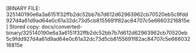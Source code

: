 [BINARY FILE: 325140190e6a3a6151f32ffb2dc52bb7b7d612d62963962cb70520eb5c9fdd927d4a61d9ad64e0c61a32dc73d5cb8155691f82ac84707c5e66603216815e]
Stored copy: docs/converted-binary/325140190e6a3a6151f32ffb2dc52bb7b7d612d62963962cb70520eb5c9fdd927d4a61d9ad64e0c61a32dc73d5cb8155691f82ac84707c5e66603216815e
